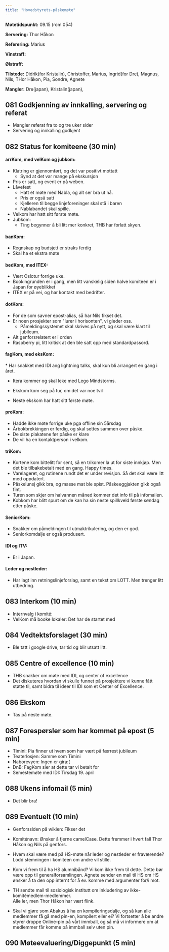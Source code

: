```yaml
---
title: "Hovedstyrets-påskemøte"
---
```


**Møtetidspunkt:** 09.15 (rom 054)

**Servering:** Thor Håkon

**Referering:** Marius

**Vinstraff:** 

**Ølstraff:** 

**Tilstede:** Didrik(for Kristalin), Christoffer, Marius, Ingrid(for Dre), Magnus, Nils, THor Håkon, Pia, Sondre, Agnete

**Mangler:** Dre(japan), Kristalin(japan), 

## 081 Godkjenning av innkalling, servering og referat 

* Mangler referat fra to og tre uker sider
* Servering og innkalling godkjent

## 082 Status for komiteene (30 min)

#### arrKom, med velKom og jubkom:  

* Klatring er gjennomført, og det var positivt mottatt
	* Synd at det var mange på ekskursjon
* Pris er satt, og event er på weben. 
* Låvefest
	* Hatt et møte med Nabla, og alt ser bra ut nå.
	* Pris er også satt
	* Kjelleren til begge linjeforeninger skal stå i baren
	* Nablabandet skal spille. 
* Velkom har hatt sitt første møte. 
* Jubkom:
	* Ting begynner å bli litt mer konkret, THB har forlatt skyen. 

#### banKom:  

* Regnskap og budsjett er straks ferdig
* Skal ha et ekstra møte


#### bedKom, med ITEX:

* Vært Oslotur forrige uke. 
* Bookingrunden er i gang, men litt vanskelig siden halve komiteen er i Japan for øyeblikket
* ITEX er på vei, og har kontakt med bedrifter. 

#### dotKom:

* For de som savner epost-alias, så har Nils fikset det.
* Er noen prosjekter som "lurer i horisonten", vi gleder oss. 
	* Påmeldingssystemet skal skrives på nytt, og skal være klart til jubileum.
* Alt genforsrelatert er i orden
* Raspberry pi, litt kritisk at den ble satt opp med standardpassord. 

#### fagKom, med eksKom:

* Har snakket med IDI ang lightning talks, skal kun bli arrangert en gang i året. 
* Itera kommer og skal leke med Lego Mindstorms. 

* Ekskom kom seg på tur, om det var noe tvil
* Neste ekskom har hatt sitt første møte. 

#### proKom:  

* Hadde ikke møte forrige uke pga offline sin 5årsdag
* Årbokbrekkingen er ferdig, og skal settes sammen over påske. 
* De siste plakatene før påske er klare
* De vil ha en kontaktperson i velkom.

#### triKom:

* Kortene kom bittelitt for sent, så en trikomer la ut for siste innkjøp. Men det ble tilbakebetalt med en gang. Happy times.
* Varelageret, og rutinene rundt det er under revisjon. Så det skal være litt med oppdatert. 
* Påskelunsj gikk bra, og masse mat ble spist. Påskeeggjakten gikk også fint. 
* Turen som skjer om halvannen måned kommer det info til på infomailen. 
* Kobkom har blitt spurt om de kan ha sin neste spillkveld første søndag etter påske. 

#### SeniorKom: 

* Snakker om påmeldingen til utmaktrikulering, og den er god.
* Seniorkomdalje er også produsert. 

#### IDI og ITV:

* Er i Japan. 

#### Leder og nestleder:

* Har lagt inn retningslinjeforslag, samt en tekst om LOTT. Men trenger litt utbedring. 

## 083 Interkom (10 min)

* Internvalg i komité: 
* VelKom må booke lokaler: Det har de startet med

## 084 Vedtektsforslaget (30 min)

* Ble tatt i google drive, tar tid og blir utsatt litt. 

## 085 Centre of excellence (10 min)

* THB snakker om møte med IDI, og center of excellence
* Det diskuteres hvordan vi skulle funnet på prosjektere vi kunne fått støtte til, samt bidra til ideer til IDI som et Center of Excellence. 

## 086 Ekskom

* Tas på neste møte. 

## 087 Forespørsler som har kommet på epost (5 min) 

* Timini: Pia finner ut hvem som har vært på færrest jubileum
* Teaterlosjen: Samme som Timini
* Naborevyen: Ingen er gira:(
* DnB: FagKom sier at dette tar vi betalt for
* Semestemøte med IDI: Tirsdag 19. april

## 088 Ukens infomail (5 min)

* Det blir bra!

## 089 Eventuelt (10 min)

* Genforssiden på wikien: Fikser det

* Komiténavn: Ønsker å fjerne camelCase. Dette fremmer i hvert fall Thor Håkon og Nils på genfors.

* Hvem skal være med på HS-møte når leder og nestleder er fraværende?  
Lodd stemningen i komiteen om andre vil stille.

* Kom vi frem til å ha HS alumnibånd? Vi kom ikke frem til dette. Dette bør være opp til generalforsamlingen. Agnete sender en mail til HS om HS ønsker å ta den opp internt for å ev. komme med argumenter for/i mot.

* TH sendte mail til sosiologisk institutt om inkludering av ikke-komitémedlem-medlemmer.   
Alle ler, men Thor Håkon har vært flink. 

* Skal vi gjøre som Abakus å ha en kompileringsdalje, og så kan alle medlemmer få gå med pin-en, kompilert eller ei? Vi fortsetter å be andre styrer droppe Online-pin på vårt immball, og så må vi informere om at medlemmer får komme på immball selv uten pin. 

## 090 Møteevaluering/Diggepunkt (5 min)